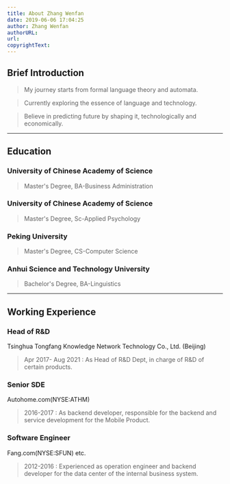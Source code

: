 ```yaml
---
title: About Zhang Wenfan
date: 2019-06-06 17:04:25
author: Zhang Wenfan
authorURL: 
url: 
copyrightText: 
---
```



## Brief Introduction
>My journey starts from formal language theory and automata.

>Currently exploring the essence of language and technology. 

>Believe in predicting future by shaping it, technologically and economically. 

---

## Education
### University of Chinese Academy of Science
>Master's Degree, BA-Business Administration

### University of Chinese Academy of Science
>Master's Degree, Sc-Applied Psychology

### Peking University
>Master's Degree, CS-Computer Science

### Anhui Science and Technology University
>Bachelor's Degree, BA-Linguistics

---

## Working Experience
### Head of R&D
Tsinghua Tongfang Knowledge Network Technology Co., Ltd. (Beijing)

>Apr 2017- Aug 2021 : As Head of R&D Dept, in charge of R&D of certain products.

### Senior SDE
Autohome.com(NYSE:ATHM)

>2016-2017 : As backend developer, responsible for the backend and service development for the Mobile Product.

### Software Engineer
Fang.com(NYSE:SFUN) etc.

>2012-2016 : Experienced as operation engineer and backend developer for the data center of the internal business system.

